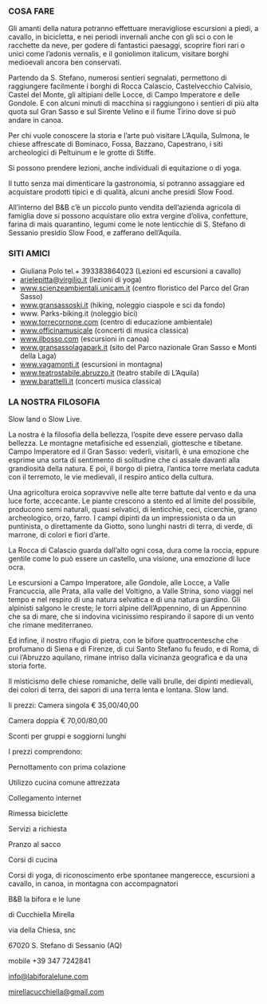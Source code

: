 ### COSA FARE

Gli amanti della natura potranno effettuare meravigliose escursioni a piedi, a cavallo, in bicicletta, e nei periodi invernali anche con gli sci o con le racchette da neve, per godere di fantastici paesaggi, scoprire fiori rari o unici come l’adonis vernalis, e il goniolimon italicum, visitare borghi medioevali ancora ben conservati.

Partendo da S. Stefano, numerosi sentieri segnalati, permettono di raggiungere facilmente i borghi di Rocca Calascio, Castelvecchio Calvisio, Castel del Monte, gli altipiani delle Locce, di Campo Imperatore e delle Gondole. E con alcuni minuti di macchina si raggiungono i sentieri di più alta  quota sul Gran Sasso e sul Sirente Velino e il fiume Tirino dove si può andare in canoa.

Per chi vuole conoscere la storia e l’arte può visitare L’Aquila, Sulmona, le chiese affrescate di Bominaco, Fossa, Bazzano, Capestrano, i siti archeologici di Peltuinum e le grotte di Stiffe.

Si possono prendere lezioni, anche individuali di equitazione o di yoga.

Il tutto senza mai dimenticare la gastronomia, si potranno assaggiare ed acquistare prodotti tipici e di qualità, alcuni anche presidi  Slow Food.

All’interno del B&B c’è un piccolo punto vendita dell’azienda agricola di famiglia dove si possono  acquistare olio extra vergine d’oliva, confetture, farina di mais quarantino, legumi come le note lenticchie di S. Stefano di Sessanio presidio Slow Food, e zafferano dell’Aquila.

### SITI AMICI

- Giuliana Polo tel.+ 393383864023 (Lezioni ed escursioni a cavallo)
- arielepitta@virgilio.it (lezioni di yoga)
- www.scienzeambientali.unicam.it (centro floristico del Parco del Gran Sasso)
- www.gransassoski.it (hiking, noleggio ciaspole e sci da fondo)
- www. Parks-biking.it (noleggio bici)
- www.torrecornone.com (centro di educazione ambientale)
- www.officinamusicale (concerti di musica classica)
- www.ilbosso.com (escursioni in canoa)
- www.gransassolagapark.it (sito del Parco nazionale Gran Sasso e Monti della Laga)
- www.vagamonti.it (escursioni in montagna)
- www.teatrostabile.abruzzo.it (teatro stabile di L’Aquila)
- www.barattelli.it (concerti musica classica)


### LA NOSTRA FILOSOFIA

Slow land o Slow Live.

La nostra è la filosofia della bellezza, l’ospite deve essere pervaso dalla bellezza. Le montagne metafisiche ed essenziali, giottesche e tibetane. Campo Imperatore ed il Gran Sasso: vederli, visitarli, è una emozione che esprime una sorta di sentimento di solitudine che ci assale davanti alla grandiosità della natura. E poi, il borgo di pietra, l’antica torre merlata caduta con il terremoto, le  vie medievali, il respiro antico della cultura.

Una agricoltura eroica sopravvive nelle alte terre battute dal vento e da una luce forte, accecante. Le piante crescono a stento ed al limite del possibile, producono semi naturali, quasi selvatici, di lenticchie, ceci, cicerchie, grano archeologico, orzo, farro. I campi dipinti da un impressionista o da un puntinista, o direttamente da Giotto, sono lunghi nastri di terra, di verde, di marrone, di colori e fiori d’arte.

La Rocca di Calascio guarda dall’alto ogni cosa, dura come la roccia, eppure gentile come lo può essere un castello, una visione, una emozione di luce ocra.

Le escursioni a Campo Imperatore, alle Gondole, alle Locce, a Valle Francuccia, alle Prata, alla valle del Voltigno, a Valle Strina, sono viaggi nel tempo e nel respiro di una natura selvatica e di una natura giardino. Gli alpinisti salgono le creste; le torri alpine dell’Appennino, di un Appennino che sa di mare, che si indovina vicinissimo respirando il sapore di un vento che rimane mediterraneo.

Ed infine, il nostro rifugio di pietra, con le bifore quattrocentesche che profumano di Siena e di Firenze, di cui Santo Stefano fu feudo, e di Roma, di cui l’Abruzzo aquilano, rimane intriso dalla vicinanza geografica e da una storia forte.

Il misticismo delle chiese romaniche, delle valli brulle, dei dipinti medievali, dei colori di terra, dei sapori di una terra lenta e lontana. Slow land.


Ii prezzi:
Camera singola € 35,00/40,00

Camera doppia € 70,00/80,00

Sconti per gruppi e soggiorni lunghi

I prezzi comprendono:

Pernottamento con prima colazione

Utilizzo cucina comune attrezzata

Collegamento internet

Rimessa biciclette

Servizi a richiesta

Pranzo al sacco

Corsi di cucina

Corsi di yoga, di riconoscimento erbe spontanee mangerecce, escursioni a cavallo, in canoa, in montagna con accompagnatori

 

B&B la bifora e le lune

di Cucchiella Mirella

via della Chiesa, snc

67020 S. Stefano di Sessanio (AQ)

mobile +39 347 7242841

info@labiforalelune.com

mirellacucchiella@gmail.com